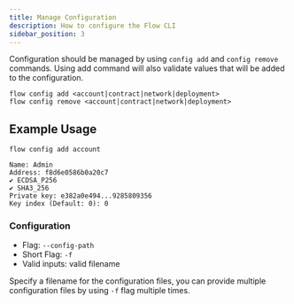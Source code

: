 ```yaml
---
title: Manage Configuration
description: How to configure the Flow CLI
sidebar_position: 3
---
```


Configuration should be managed by using `config add` 
and `config remove` commands. Using add command will also 
validate values that will be added to the configuration.

```shell
flow config add <account|contract|network|deployment>
flow config remove <account|contract|network|deployment>
```

## Example Usage

```shell
flow config add account

Name: Admin
Address: f8d6e0586b0a20c7
✔ ECDSA_P256
✔ SHA3_256
Private key: e382a0e494...9285809356
Key index (Default: 0): 0
```

### Configuration

- Flag: `--config-path`
- Short Flag: `-f`
- Valid inputs: valid filename

Specify a filename for the configuration files, you can provide multiple configuration
files by using `-f` flag multiple times.






